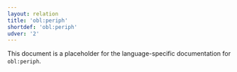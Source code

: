```yaml
---
layout: relation
title: 'obl:periph'
shortdef: 'obl:periph'
udver: '2'
---
```


This document is a placeholder for the language-specific documentation
for `obl:periph`.
